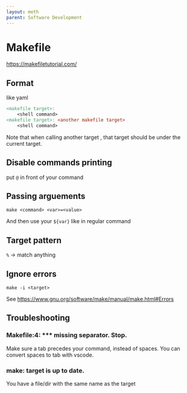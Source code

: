 ```yaml
---
layout: meth
parent: Software Development
---
```


# Makefile

<https://makefiletutorial.com/>

## Format

like yaml

```Makefile
<makefile target>:
	<shell command>
<makefile target>: <another makefile target>
	<shell command>
```

Note that when calling another target , that target should be under the current target.

## Disable commands printing

put `@` in front of your command

## Passing arguements

```
make <command> <var>=<value>
```

And then use your `${var}` like in regular command

## Target pattern

`%` -> match anything

## Ignore errors

```
make -i <target>
```

See <https://www.gnu.org/software/make/manual/make.html#Errors>

## Troubleshooting

### Makefile:4: *** missing separator.  Stop.

Make sure a tab precedes your command, instead of spaces. You can convert spaces to tab with vscode.

### make: target is up to date.

You have a file/dir with the same name as the target